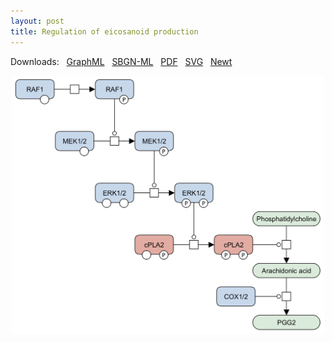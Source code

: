 ```yaml
---
layout: post
title: Regulation of eicosanoid production
---
```


Downloads: &nbsp; 
[GraphML](../downloads/F002-eicosanoids.graphml) &nbsp; 
[SBGN-ML](../downloads/F002-eicosanoids.sbgn) &nbsp;
[PDF](../downloads/F002-eicosanoids.pdf) &nbsp; 
[SVG](../downloads/F002-eicosanoids.svg) &nbsp;
[Newt](http://web.newteditor.org/?URL=http://metabolismregulation.org/downloads/F002-eicosanoids.sbgn) &nbsp;
<!--<a href="/eicosanoids/"><img id="logo" src="/images/figure02v04.png" style="width:100%;"/></a>-->
<p align="middle"><a href="/glycolysis/"><img id="image" src="/downloads/F002-eicosanoids.png" width="500"/></a></p>
